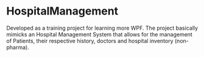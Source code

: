 # HospitalManagement

Developed as a training project for learning more WPF. The project basically mimicks an Hospital Management System that allows for the management of Patients, their respective history,
doctors and hospital inventory (non-pharma).
